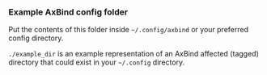 ### Example AxBind config folder

Put the contents of this folder inside `~/.config/axbind` or your preferred config directory.

`./example_dir` is an example representation of an AxBind affected (tagged) directory that could exist in your `~/.config` directory.
